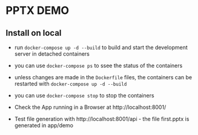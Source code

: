 # PPTX DEMO

## Install on local

* run ```docker-compose up -d --build``` to build and start the development server in detached containers

* you can use ```docker-compose ps``` to ssee the status of the containers

* unless changes are made in the ```Dockerfile``` files, the containers can be restarted with ```docker-compose up -d --build```

* you can use ```docker-compose stop``` to stop the containers

* Check the App running in a Browser at http://localhost:8001/

* Test file generation with http://localhost:8001/api - the file first.pptx is generated in app/demo
